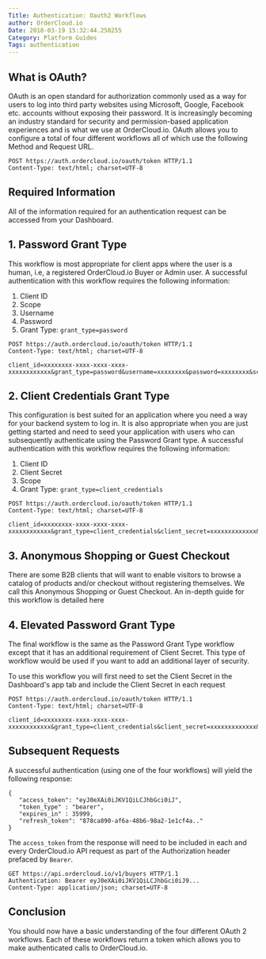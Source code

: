 ```yaml
---
Title: Authentication: Oauth2 Workflows
author: OrderCloud.io 
Date: 2018-03-19 15:32:44.250255
Category: Platform Guides
Tags: authentication
---
```



## What is OAuth?

OAuth is an open standard for authorization commonly used as a way for users
to log into third party websites using Microsoft, Google, Facebook etc.
accounts without exposing their password. It is increasingly becoming an
industry standard for security and permission-based application experiences
and is what we use at OrderCloud.io. OAuth allows you to configure a total of
four different workflows all of which use the following Method and Request
URL.

    
    
    POST https://auth.ordercloud.io/oauth/token HTTP/1.1
    Content-Type: text/html; charset=UTF-8
    

## Required Information

All of the information required for an authentication request can be accessed
from your Dashboard.

## 1\. Password Grant Type

This workflow is most appropriate for client apps where the user is a human,
i.e, a registered OrderCloud.io Buyer or Admin user. A successful
authentication with this workflow requires the following information:

  1. Client ID
  2. Scope
  3. Username
  4. Password
  5. Grant Type: `grant_type=password`

    
    
    POST https://auth.ordercloud.io/oauth/token HTTP/1.1
    Content-Type: text/html; charset=UTF-8
    
    client_id=xxxxxxxx-xxxx-xxxx-xxxx-xxxxxxxxxxxx&grant_type=password&username=xxxxxxxx&password=xxxxxxxx&scope=Shopper
    

## 2\. Client Credentials Grant Type

This configuration is best suited for an application where you need a way for
your backend system to log in. It is also appropriate when you are just
getting started and need to seed your application with users who can
subsequently authenticate using the Password Grant type. A successful
authentication with this workflow requires the following information:

  1. Client ID
  2. Client Secret
  3. Scope
  4. Grant Type: `grant_type=client_credentials`

    
    
    POST https://auth.ordercloud.io/oauth/token HTTP/1.1
    Content-Type: text/html; charset=UTF-8
    
    client_id=xxxxxxxx-xxxx-xxxx-xxxx-xxxxxxxxxxxx&grant_type=client_credentials&client_secret=xxxxxxxxxxxxx&scope=FullAccess
    

## 3\. Anonymous Shopping or Guest Checkout

There are some B2B clients that will want to enable visitors to browse a
catalog of products and/or checkout without registering themselves. We call
this Anonymous Shopping or Guest Checkout. An in-depth guide for this workflow
is detailed here

## 4\. Elevated Password Grant Type

The final workflow is the same as the Password Grant Type workflow except that
it has an additional requirement of Client Secret. This type of workflow would
be used if you want to add an additional layer of security.

To use this workflow you will first need to set the Client Secret in the
Dashboard's app tab and include the Client Secret in each request

    
    
    POST https://auth.ordercloud.io/oauth/token HTTP/1.1
    Content-Type: text/html; charset=UTF-8
    
    client_id=xxxxxxxx-xxxx-xxxx-xxxx-xxxxxxxxxxxx&grant_type=client_credentials&client_secret=xxxxxxxxxxxxx&scope=FullAccess
    

## Subsequent Requests

A successful authentication (using one of the four workflows) will yield the
following response:

    
    
    {
       "access_token": "eyJ0eXAi0iJKV1QiLCJhbGci0iJ",
       "token_type" : "bearer",
       "expires_in" : 35999,
       "refresh_token": "878ca890-af6a-48b6-98a2-1e1cf4a.."
    }
    

The `access_token` from the response will need to be included in each and
every OrderCloud.io API request as part of the Authorization header prefaced
by `Bearer`.

    
    
    GET https://api.ordercloud.io/v1/buyers HTTP/1.1
    Authentication: Bearer eyJ0eXAi0iJKV1QiLCJhbGci0iJ9...
    Content-Type: application/json; charset=UTF-8
    

## Conclusion

You should now have a basic understanding of the four different OAuth 2
workflows. Each of these workflows return a token which allows you to make
authenticated calls to OrderCloud.io.

